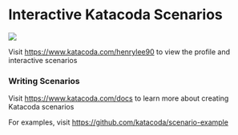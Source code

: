 # Interactive Katacoda Scenarios

[![](http://shields.katacoda.com/katacoda/henrylee90/count.svg)](https://www.katacoda.com/henrylee90 "Get your profile on Katacoda.com")

Visit https://www.katacoda.com/henrylee90 to view the profile and interactive scenarios

### Writing Scenarios
Visit https://www.katacoda.com/docs to learn more about creating Katacoda scenarios

For examples, visit https://github.com/katacoda/scenario-example
